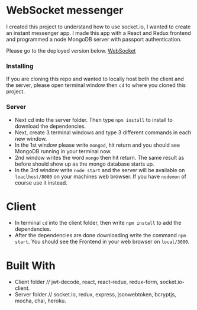 # WebSocket messenger
I created this project to understand how to use socket.io, I wanted to create an instant messenger app. I made this app with a React and Redux frontend and programmed a node MongoDB server with passport authentication. 

Please go to the deployed version below.
<a href="https://new-socket-messegner.herokuapp.com/">WebSocket</a>

### Installing

If you are cloning this repo and wanted to locally host both the client and the server, please open terminal window then ```cd``` to where you cloned this project. 

### Server

* Next cd into the server folder. Then type ```npm install``` to install to download the dependencies. 
* Next, create 3 terminal windows and type 3 different commands in each new window. 
* In the 1st window please write ```mongod```, hit return and you should see MongoDB running in your terminal now. 
* 2nd window writes the word ```mongo``` then hit return. The same result as before should show up as the mongo database starts up. 
* In the 3rd window write ```node start``` and the server will be available on ```loaclhost/8080``` on your machines web browser. If you have ```nodemon``` of course use it instead.

# Client

* In terminal ```cd``` into the client folder, then write ```npm install``` to add the dependencies.
* After the dependencies are done downloading write the command ```npm start```. You should see the Frontend in your web browser on ```local/3000```.

# Built With

* Client folder // jwt-decode, react, react-redux, redux-form, socket.io-client.
* Server folder // socket.io, redux, express, jsonwebtoken, bcryptjs, mocha, chai, heroku.
